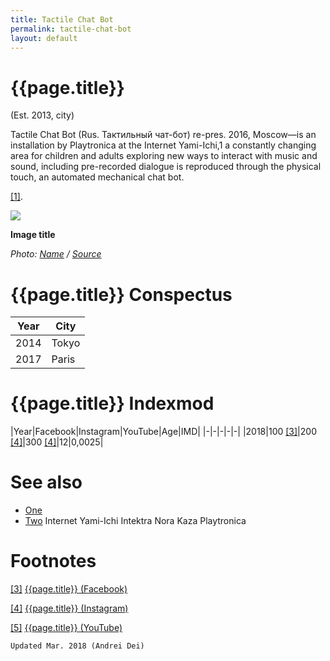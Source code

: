 ```yaml
---
title: Tactile Chat Bot
permalink: tactile-chat-bot
layout: default
---
```


# {{page.title}}

(Est. 2013, city)

Tactile Chat Bot (Rus. Тактильный чат-бот) re-pres. 2016, Moscow—is an installation by Playtronica at the Internet Yami-Ichi,1 a constantly changing area for children and adults exploring new ways to interact with music and sound, including pre-recorded dialogue is reproduced through the physical touch, an automated mechanical chat bot.  

<span id="a1">[\[1\]](#f1)</span>.

![](/encyclopedia/images/image-name.jpg)

**Image title**

*Photo: [Name](index) / [Source](index)*

# {{page.title}} Conspectus

|Year|City|
|-|-|
|2014|Tokyo|
|2017|Paris|

# {{page.title}} Indexmod

|Year|Facebook|Instagram|YouTube|Age|IMD|
|-|-|-|-|-|
|2018|100 <span id="a3">[\[3\]](#f3)</span>|200 <span id="a4">[\[4\]](#f4)</span>|300 <span id="a4">[\[4\]](#f4)</span>|12|0,0025|


# See also

+ [One](index)
+ [Two](index)
Internet Yami-Ichi
Intektra
Nora Kaza
Playtronica

# Footnotes

[[3]](#a3) <span id="f3"></span> [{{page.title}} (Facebook)](index)

[[4]](#a4) <span id="f4"></span> [{{page.title}} (Instagram)](index)

[[5]](#a5) <span id="f5"></span> [{{page.title}} (YouTube)](index)

`Updated Mar. 2018 (Andrei Dei)`
